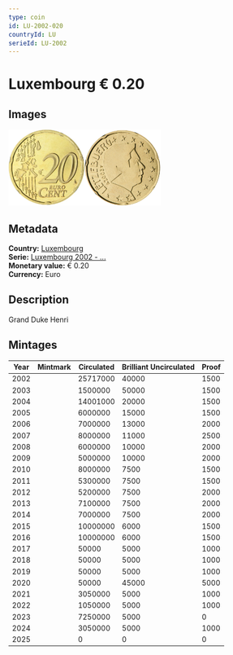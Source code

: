 ```yaml
---
type: coin
id: LU-2002-020
countryId: LU
serieId: LU-2002
---
```


# Luxembourg € 0.20

## Images

<img src="../../../Images/common-2002-020.webp" height="150" alt="Front image"><img src="Images/luxembourg-2002-020.webp" height="150" alt="Back image">

## Metadata

**Country:** [Luxembourg](../index.md)\
**Serie:** [Luxembourg 2002 - ...](index.md)\
**Monetary value:** € 0.20\
**Currency:** Euro

## Description

Grand Duke Henri

## Mintages

| Year | Mintmark | Circulated | Brilliant Uncirculated | Proof |
| ---- | -------- | ---------- | ---------------------- | ----- |
| 2002 |          | 25717000   | 40000                  | 1500  |
| 2003 |          | 1500000    | 50000                  | 1500  |
| 2004 |          | 14001000   | 20000                  | 1500  |
| 2005 |          | 6000000    | 15000                  | 1500  |
| 2006 |          | 7000000    | 13000                  | 2000  |
| 2007 |          | 8000000    | 11000                  | 2500  |
| 2008 |          | 6000000    | 10000                  | 2000  |
| 2009 |          | 5000000    | 10000                  | 2000  |
| 2010 |          | 8000000    | 7500                   | 1500  |
| 2011 |          | 5300000    | 7500                   | 1500  |
| 2012 |          | 5200000    | 7500                   | 2000  |
| 2013 |          | 7100000    | 7500                   | 2000  |
| 2014 |          | 7000000    | 7500                   | 2000  |
| 2015 |          | 10000000   | 6000                   | 1500  |
| 2016 |          | 10000000   | 6000                   | 1500  |
| 2017 |          | 50000      | 5000                   | 1000  |
| 2018 |          | 50000      | 5000                   | 1000  |
| 2019 |          | 50000      | 5000                   | 1000  |
| 2020 |          | 50000      | 45000                  | 5000  |
| 2021 |          | 3050000    | 5000                   | 1000  |
| 2022 |          | 1050000    | 5000                   | 1000  |
| 2023 |          | 7250000    | 5000                   | 0     |
| 2024 |          | 3050000    | 5000                   | 1000  |
| 2025 |          | 0          | 0                      | 0     |
